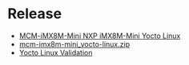 # Release

* [MCM-iMX8M-Mini NXP iMX8M-Mini Yocto Linux](http://192.168.10.106/mediawiki/index.php/MCM-iMX8M-Mini_NXP_iMX8M-Mini_Yocto_Linux)
* [mcm-imx8m-mini_yocto-linux.zip](http://192.168.11.100/Devel/imx8/release/mcm/)
* [Yocto Linux Validation](https://github.com/compulab-yokneam/Documentation/blob/master/etc/mcm-yocto-validattion.md)
